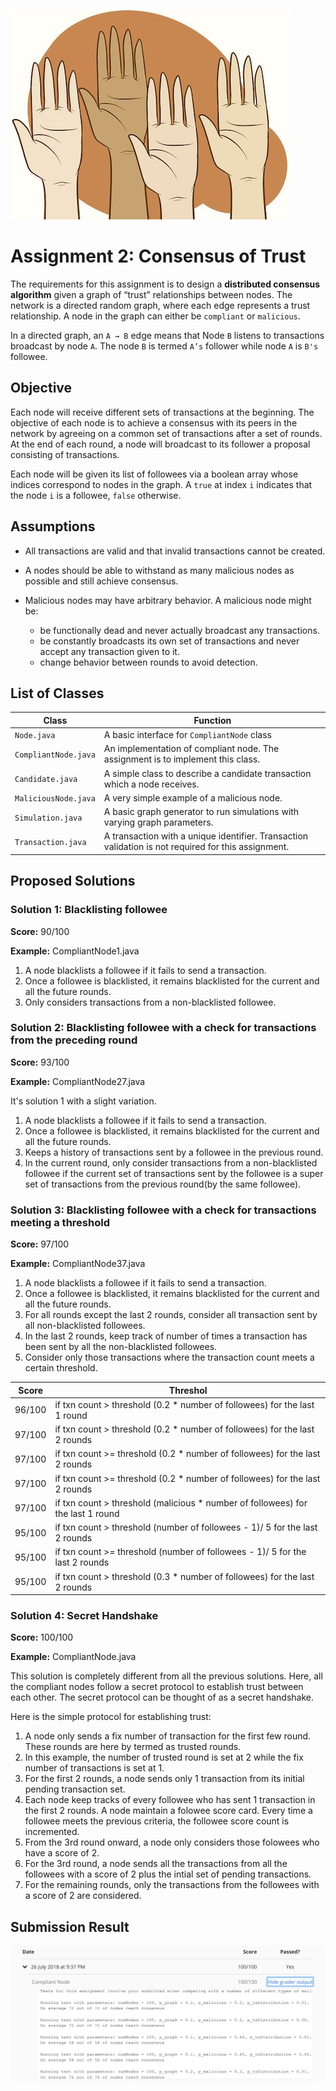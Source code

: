 ![](./img/consensus.jpg)

Assignment 2: Consensus of Trust
===================================

The requirements for this assignment is to design a **distributed consensus algorithm** given a graph of 
“trust” relationships between nodes. The network is a directed random graph, where each edge represents a 
trust relationship. A node in the graph can either be `compliant` or `malicious`. 

In a directed graph, an `A → B` edge means that Node `B` listens to transactions broadcast by node `A`. 
The node `B` is termed `A’s` follower while node `A` is `B's` followee.

## Objective
Each node will receive different sets of transactions at the beginning. The objective of each node is to achieve a 
consensus with its peers in the network by agreeing on a common set of transactions after a set of rounds. 
At the end of each round, a node will broadcast to its follower a proposal consisting of transactions. 

Each node will be given its list of followees via a boolean array whose indices correspond to nodes in the graph. 
A `true` at index `i` indicates that the node `i` is a followee, `false` otherwise. 

## Assumptions

- All transactions are valid and that invalid transactions cannot be created.

- A nodes should be able to withstand as many malicious nodes as possible and still achieve consensus. 

- Malicious nodes may have arbitrary behavior. A malicious node might be:
  - be functionally dead and never actually broadcast any transactions.
  - be constantly broadcasts its own set of transactions and never accept any transaction given to it.
  - change behavior between rounds to avoid detection.
  
## List of Classes

|  Class              | Function                                                                                            |
|---------------------|-----------------------------------------------------------------------------------------------------|
| `Node.java`         | A basic interface for `CompliantNode` class                                                         | 
| `CompliantNode.java`| An implementation of compliant node. The assignment is to implement this class.                     |
| `Candidate.java`    | A simple class to describe a candidate transaction which a node receives.                           | 
| `MaliciousNode.java`| A very simple example of a malicious node.                                                          |
| `Simulation.java`   | A basic graph generator to run simulations with varying graph parameters.                           |
| `Transaction.java`  | A transaction with a unique identifier. Transaction validation is not required for this assignment. |

## Proposed Solutions

### Solution 1: Blacklisting followee 
**Score:** 90/100

**Example:** CompliantNode1.java

1. A node blacklists a followee if it fails to send a transaction.
1. Once a followee is blacklisted, it remains blacklisted for the current and all the future rounds.
1. Only considers transactions from a non-blacklisted followee.

### Solution 2: Blacklisting followee with a check for transactions from the preceding round
**Score:** 93/100

**Example:** CompliantNode27.java

It's solution 1 with a slight variation.

1. A node blacklists a followee if it fails to send a transaction.
1. Once a followee is blacklisted, it remains blacklisted for the current and all the future rounds.
1. Keeps a history of transactions sent by a followee in the previous round.
1. In the current round, only consider transactions from a non-blacklisted followee if the current set of transactions 
sent by the followee is a super set of transactions from the previous round(by the same followee).

### Solution 3: Blacklisting followee with a check for transactions meeting a threshold
**Score:** 97/100

**Example:** CompliantNode37.java

1. A node blacklists a followee if it fails to send a transaction.
1. Once a followee is blacklisted, it remains blacklisted for the current and all the future rounds.
1. For all rounds except the last 2 rounds, consider all transaction sent by all non-blacklisted followees.
1. In the last 2 rounds, keep track of number of times a transaction has been sent by all the non-blacklisted followees. 
1. Consider only those transactions where the transaction count meets a certain threshold.

| Score    | Threshol                                                                            |
|----------|-------------------------------------------------------------------------------------|
| 96/100   | if txn count > threshold (0.2 * number of followees) for the last 1 round           |
| 97/100   | if txn count > threshold (0.2 * number of followees) for the last 2 rounds          |
| 97/100   | if txn count >= threshold (0.2 * number of followees) for the last 2 rounds         |
| 97/100   | if txn count >= threshold (0.2 * number of followees) for the last 2 rounds         |
| 97/100   | if txn count > threshold (malicious * number of followees) for the last 1 round     |
| 95/100   | if txn count > threshold (number of followees - 1)/ 5 for the last 2 rounds         |
| 95/100   | if txn count >= threshold (number of followees - 1)/ 5 for the last 2 rounds        |
| 95/100   | if txn count > threshold (0.3 * number of followees) for the last 2 rounds          |


### Solution 4: Secret Handshake
**Score:** 100/100

**Example:** CompliantNode.java

This solution is completely different from all the previous solutions. Here, all the compliant nodes follow
a secret protocol to establish trust between each other. The secret protocol can be thought of as a secret handshake.

Here is the simple protocol for establishing trust:

1. A node only sends a fix number of transaction for the first few round. These rounds are here by termed as trusted rounds.
1. In this example, the number of trusted round is set at 2 while the fix number of transactions is set at 1.
1. For the first 2 rounds, a node sends only 1 transaction from its initial pending transaction set.
1. Each node keep tracks of every followee who has sent 1 transaction in the first 2 rounds. A node maintain a
folowee score card. Every time a followee meets the previous criteria, the followee score count is incremented.
1. From the 3rd round onward, a node only considers those folowees who have a score of 2. 
1. For the 3rd round, a node sends all the transactions from all the followees with a score of 2 plus the 
intial set of pending transactions.
1. For the remaining rounds, only the transactions from the followees with a score of 2 are considered.

## Submission Result
![](./img/assgnmt3-results.png)
